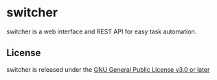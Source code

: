 # switcher

switcher is a web interface and REST API for easy task automation.

## License

switcher is released under the [GNU General Public License v3.0 or later](LICENSE)
